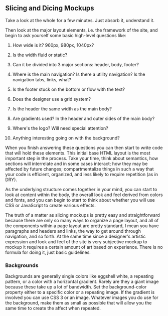 Slicing and Dicing Mockups
--------------------------

Take a look at the whole for a few minutes. Just absorb it, understand it.

Then look at the major layout elements, i.e. the framework of the site, and begin to ask yourself some basic high-level questions like:

1.  How wide is it? 960px, 980px, 1040px?

2.  Is the width fluid or static?

3.  Can it be divided into 3 major sections: header, body, footer?

4.  Where is the main navigation? Is there a utility navigation? Is the navigation tabs, links, what?

5.  Is the footer stuck on the bottom or flow with the text?

6.  Does the designer use a grid system?

7.  Is the header the same width as the main body?

8.  Are gradients used? In the header and outer sides of the main body?

9.  Where's the logo? Will need special attention?

10. Anything interesting going on with the background?

When you finish answering these questions you can then start to write code that will hold these elements. This initial base HTML layout is the most important step in the process. Take your time, think about semantics, how sections will interrelate and in some cases interact; how they may be affected by future changes; compartmentalize things in such a way that your code is efficient, organized, and less likely to require repetition (as in DRY).

As the underlying structure comes together in your mind, you can start to look at content within the body, the overall look and feel derived from colors and fonts, and you can begin to start to think about whether you will use CSS or JavaScript to create various effects.

The truth of a matter as slicing mockups is pretty easy and straightforward because there are only so many ways to organize a page layout, and all of the components within a page layout are pretty standard, I mean you have paragraphs and headers and links, the way to get around through navigation, and so forth. At the same time since a designer's artistic expression and look and feel of the site is very subjective mockup to mockup it requires a certain amount of art based on experience. There is no formula for doing it, just basic guidelines.


### Backgrounds

Backgrounds are generally single colors like eggshell white, a repeating pattern, or a color with a horizontal gradient. Rarely are they a giant image because these take up a lot of bandwidth. Set the background-color property either to a specific color or a repeating image. If the gradient is involved you can use CSS 3 or an image. Whatever images you do use for the background, make them as small as possible that will allow you the same time to create the affect when repeated.